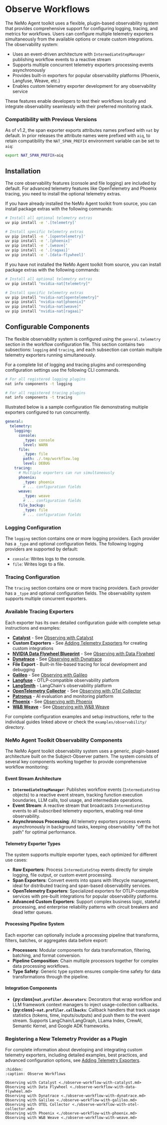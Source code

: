 <!--
SPDX-FileCopyrightText: Copyright (c) 2025, NVIDIA CORPORATION & AFFILIATES. All rights reserved.
SPDX-License-Identifier: Apache-2.0

Licensed under the Apache License, Version 2.0 (the "License");
you may not use this file except in compliance with the License.
You may obtain a copy of the License at

http://www.apache.org/licenses/LICENSE-2.0

Unless required by applicable law or agreed to in writing, software
distributed under the License is distributed on an "AS IS" BASIS,
WITHOUT WARRANTIES OR CONDITIONS OF ANY KIND, either express or implied.
See the License for the specific language governing permissions and
limitations under the License.
-->

# Observe Workflows

The NeMo Agent toolkit uses a flexible, plugin-based observability system that provides comprehensive support for configuring logging, tracing, and metrics for workflows. Users can configure multiple telemetry exporters simultaneously from the available options or create custom integrations. The observability system:

- Uses an event-driven architecture with `IntermediateStepManager` publishing workflow events to a reactive stream
- Supports multiple concurrent telemetry exporters processing events asynchronously
- Provides built-in exporters for popular observability platforms (Phoenix, Langfuse, Weave, etc.)
- Enables custom telemetry exporter development for any observability service

These features enable developers to test their workflows locally and integrate observability seamlessly with their preferred monitoring stack.


### Compatibility with Previous Versions
As of v1.2, the span exporter exports attributes names prefixed with `nat` by default. In prior releases the attribute names were prefixed with `aiq`, to retain compatibility the `NAT_SPAN_PREFIX` environment variable can be set to `aiq`:
```bash
export NAT_SPAN_PREFIX=aiq
```

## Installation

The core observability features (console and file logging) are included by default. For advanced telemetry features like OpenTelemetry and Phoenix tracing, you need to install the optional telemetry extras.

If you have already installed the NeMo Agent toolkit from source, you can install package extras with the following commands:

```bash
# Install all optional telemetry extras
uv pip install -e '.[telemetry]'

# Install specific telemetry extras
uv pip install -e '.[opentelemetry]'
uv pip install -e '.[phoenix]'
uv pip install -e '.[weave]'
uv pip install -e '.[ragaai]'
uv pip install -e '.[data-flywheel]'
```

If you have not installed the NeMo Agent toolkit from source, you can install package extras with the following commands:

```bash
# Install all optional telemetry extras
uv pip install "nvidia-nat[telemetry]"

# Install specific telemetry extras
uv pip install "nvidia-nat[opentelemetry]"
uv pip install "nvidia-nat[phoenix]"
uv pip install "nvidia-nat[weave]"
uv pip install "nvidia-nat[ragaai]"
```

## Configurable Components

The flexible observability system is configured using the `general.telemetry` section in the workflow configuration file. This section contains two subsections: `logging` and `tracing`, and each subsection can contain multiple telemetry exporters running simultaneously.

For a complete list of logging and tracing plugins and corresponding configuration settings use the following CLI commands.

```bash
# For all registered logging plugins
nat info components -t logging

# For all registered tracing plugins
nat info components -t tracing
```

Illustrated below is a sample configuration file demonstrating multiple exporters configured to run concurrently.

```yaml
general:
  telemetry:
    logging:
      console:
        _type: console
        level: WARN
      file:
        _type: file
        path: ./.tmp/workflow.log
        level: DEBUG
    tracing:
      # Multiple exporters can run simultaneously
      phoenix:
        _type: phoenix
        # ... configuration fields
      weave:
        _type: weave
        # ... configuration fields
      file_backup:
        _type: file
        # ... configuration fields
```

### **Logging Configuration**

The `logging` section contains one or more logging providers. Each provider has a `_type` and optional configuration fields. The following logging providers are supported by default:

- `console`: Writes logs to the console.
- `file`: Writes logs to a file.

### **Tracing Configuration**

The `tracing` section contains one or more tracing providers. Each provider has a `_type` and optional configuration fields. The observability system supports multiple concurrent exporters.

### Available Tracing Exporters

Each exporter has its own detailed configuration guide with complete setup instructions and examples:

- **[Catalyst](https://catalyst.raga.ai/)** - See [Observing with Catalyst](./observe-workflow-with-catalyst.md)
- **Custom Exporters** - See [Adding Telemetry Exporters](../../extend/telemetry-exporters.md) for creating custom integrations
- **[NVIDIA Data Flywheel Blueprint](https://build.nvidia.com/nvidia/build-an-enterprise-data-flywheel)** - See [Observing with Data Flywheel](./observe-workflow-with-data-flywheel.md)
- **[Dynatrace](https://dynatrace.com/)** - See [Observing with Dynatrace](./observe-workflow-with-dynatrace.md)
- **File Export** - Built-in file-based tracing for local development and debugging
- **[Galileo](https://galileo.ai/)** - See [Observing with Galileo](./observe-workflow-with-galileo.md)
- **[Langfuse](https://langfuse.com/)** - OTLP-compatible observability platform
- **[LangSmith](https://www.langchain.com/langsmith)** - LangChain's observability platform
- **[OpenTelemetry Collector](https://opentelemetry.io/docs/collector/)** - See [Observing with OTel Collector](./observe-workflow-with-otel-collector.md)
- **[Patronus](https://www.patronus.ai/)** - AI evaluation and monitoring platform
- **[Phoenix](https://phoenix.arize.com/)** - See [Observing with Phoenix](./observe-workflow-with-phoenix.md)
- **[W&B Weave](https://wandb.ai/site/weave/)** - See [Observing with W&B Weave](./observe-workflow-with-weave.md)

For complete configuration examples and setup instructions, refer to the individual guides linked above or check the `examples/observability/` directory.

### NeMo Agent Toolkit Observability Components

The NeMo Agent toolkit observability system uses a generic, plugin-based architecture built on the Subject-Observer pattern. The system consists of several key components working together to provide comprehensive workflow monitoring:

#### Event Stream Architecture

- **`IntermediateStepManager`**: Publishes workflow events (`IntermediateStep` objects) to a reactive event stream, tracking function execution boundaries, LLM calls, tool usage, and intermediate operations.
- **Event Stream**: A reactive stream that broadcasts `IntermediateStep` events to all subscribed telemetry exporters, enabling real-time observability.
- **Asynchronous Processing**: All telemetry exporters process events asynchronously in background tasks, keeping observability "off the hot path" for optimal performance.

#### Telemetry Exporter Types

The system supports multiple exporter types, each optimized for different use cases:

- **Raw Exporters**: Process `IntermediateStep` events directly for simple logging, file output, or custom event processing.
- **Span Exporters**: Convert events into spans with lifecycle management, ideal for distributed tracing and span-based observability services.
- **OpenTelemetry Exporters**: Specialized exporters for OTLP-compatible services with pre-built integrations for popular observability platforms.
- **Advanced Custom Exporters**: Support complex business logic, stateful processing, and enterprise reliability patterns with circuit breakers and dead letter queues.

#### Processing Pipeline System

Each exporter can optionally include a processing pipeline that transforms, filters, batches, or aggregates data before export:

- **Processors**: Modular components for data transformation, filtering, batching, and format conversion.
- **Pipeline Composition**: Chain multiple processors together for complex data processing workflows.
- **Type Safety**: Generic type system ensures compile-time safety for data transformations through the pipeline.

#### Integration Components

- **{py:class}`nat.profiler.decorators`**: Decorators that wrap workflow and LLM framework context managers to inject usage-collection callbacks.
- **{py:class}`~nat.profiler.callbacks`**: Callback handlers that track usage statistics (tokens, time, inputs/outputs) and push them to the event stream. Supports LangChain/LangGraph, LLama Index, CrewAI, Semantic Kernel, and Google ADK frameworks.

### Registering a New Telemetry Provider as a Plugin

For complete information about developing and integrating custom telemetry exporters, including detailed examples, best practices, and advanced configuration options, see [Adding Telemetry Exporters](../../extend/telemetry-exporters.md).

```{toctree}
:hidden:
:caption: Observe Workflows

Observing with Catalyst <./observe-workflow-with-catalyst.md>
Observing with Data Flywheel <./observe-workflow-with-data-flywheel.md>
Observing with Dynatrace <./observe-workflow-with-dynatrace.md>
Observing with Galileo <./observe-workflow-with-galileo.md>
Observing with OTEL Collector <./observe-workflow-with-otel-collector.md>
Observing with Phoenix <./observe-workflow-with-phoenix.md>
Observing with W&B Weave <./observe-workflow-with-weave.md>
```
